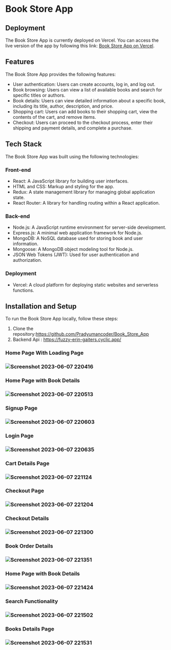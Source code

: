  # Book Store App

## Deployment

The Book Store App is currently deployed on Vercel. You can access the live version of the app by following this link: <a href="https://bookapp-zeta.vercel.app/">Book Store App on Vercel</a>.

## Features

The Book Store App provides the following features:

<ul>
  <li>User authentication: Users can create accounts, log in, and log out.</li>
  <li>Book browsing: Users can view a list of available books and search for specific titles or authors.</li>
  <li>Book details: Users can view detailed information about a specific book, including its title, author, description, and price.</li>
  <li>Shopping cart: Users can add books to their shopping cart, view the contents of the cart, and remove items.</li>
  <li>Checkout: Users can proceed to the checkout process, enter their shipping and payment details, and complete a purchase.</li>
</ul>

## Tech Stack

The Book Store App was built using the following technologies:

### Front-end

- React: A JavaScript library for building user interfaces.
- HTML and CSS: Markup and styling for the app.
- Redux: A state management library for managing global application state.
- React Router: A library for handling routing within a React application.

### Back-end

- Node.js: A JavaScript runtime environment for server-side development.
- Express.js: A minimal web application framework for Node.js.
- MongoDB: A NoSQL database used for storing book and user information.
- Mongoose: A MongoDB object modeling tool for Node.js.
- JSON Web Tokens (JWT): Used for user authentication and authorization.

### Deployment

- Vercel: A cloud platform for deploying static websites and serverless functions.

## Installation and Setup

To run the Book Store App locally, follow these steps:

1. Clone the repository:https://github.com/Pradyumancoder/Book_Store_App
2. Backend Api : https://fuzzy-erin-gaiters.cyclic.app/

<h3>Home Page With Loading Page<h3/>
 
![Screenshot 2023-06-07 220416](https://github.com/Pradyumancoder/Book_Store_App/assets/97114184/2420925a-8896-44d8-9aca-38025d22c9a1)
   
  <h3>Home Page with Book Details<h3/>
  
![Screenshot 2023-06-07 220513](https://github.com/Pradyumancoder/Book_Store_App/assets/97114184/17778220-bfe8-42f2-ae0f-913b7e5b7c44)
     
 <h3>Signup Page<h3/>
     
![Screenshot 2023-06-07 220603](https://github.com/Pradyumancoder/Book_Store_App/assets/97114184/62cef050-b75b-4582-8fe4-10f042329b62)
       


 <h3>Login Page<h3/>
       
![Screenshot 2023-06-07 220635](https://github.com/Pradyumancoder/Book_Store_App/assets/97114184/dfcead98-1c49-4d68-8f9b-297763337236)
         
  <h3>Cart Details Page<h3/>
         
![Screenshot 2023-06-07 221124](https://github.com/Pradyumancoder/Book_Store_App/assets/97114184/3ff98bc3-88d3-48fb-8caa-e843f8b3d91e)
           
  <h3>Checkout Page<h3/>
           
![Screenshot 2023-06-07 221204](https://github.com/Pradyumancoder/Book_Store_App/assets/97114184/13274c80-9504-4108-96bf-91fc8e267b2b)
             
  <h3>Checkout Details<h3/>
             
![Screenshot 2023-06-07 221300](https://github.com/Pradyumancoder/Book_Store_App/assets/97114184/3cb9257a-2c95-4bce-990d-ad6ed6bb7d99)
               
  <h3> Book Order Details<h3/>
               
![Screenshot 2023-06-07 221351](https://github.com/Pradyumancoder/Book_Store_App/assets/97114184/fe3f4f0d-df11-4871-a2a6-ae212d602947)
                 
  <h3>Home Page with Book Details<h3/>
                 
![Screenshot 2023-06-07 221424](https://github.com/Pradyumancoder/Book_Store_App/assets/97114184/bb8da79a-658e-4f17-b223-497f80301ed6)
                   
  <h3>Search Functionality<h3/>
                   
![Screenshot 2023-06-07 221502](https://github.com/Pradyumancoder/Book_Store_App/assets/97114184/7e953e40-ff0b-401c-8b40-98b152be5e14)
                     
  <h3>Books Details Page<h3/>
                     
![Screenshot 2023-06-07 221531](https://github.com/Pradyumancoder/Book_Store_App/assets/97114184/9f2d0842-469a-432c-8ba1-81758e7ec87d)
                       
